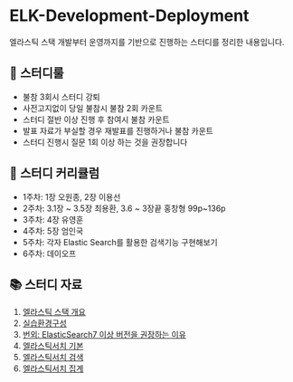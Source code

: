 # ELK-Development-Deployment
엘라스틱 스택 개발부터 운영까지를 기반으로 진행하는 스터디를 정리한 내용입니다.

## 📖 스터디룰 
- 불참 3회시 스터디 강퇴
- 사전고지없이 당일 불참시 불참 2회 카운트
- 스터디 절반 이상 진행 후 참여시 불참 카운트
- 발표 자료가 부실할 경우 재발표를 진행하거나 불참 카운트
- 스터디 진행시 질문 1회 이상 하는 것을 권장합니다


## 📌 스터디 커리큘럼
- 1주차: 1장 오원종, 2장 이용선
- 2주차: 3.1장 ~ 3.5장 최용환, 3.6 ~ 3장끝 홍창형 99p~136p
- 3주차: 4장 유영훈
- 4주차: 5장 엄인국
- 5주차: 각자 Elastic Search를 활용한 검색기능 구현해보기
- 6주차: 데이오프


## 📚 스터디 자료
1. [엘라스틱 스택 개요](https://wonjongoh.notion.site/1-6806de3d57414e0dbe6331bd24320de0?pvs=4)
2. [실습환경구성](https://codediary21.tistory.com/138)
3. [번외: ElasticSearch7 이상 버전을 권장하는 이유](https://codediary21.tistory.com/139)
4. [엘라스틱서치 기본](https://yanychoi.notion.site/3-1-ES-c8447a72b70a48a0b690637acdafc9f4?pvs=4)
5. [엘라스틱서치 검색](https://simuruk.notion.site/41e14b827f8b4fb8bf1327c1bf7270da?pvs=4)
6. [엘라스틱서치 집계](https://www.notion.so/acb62390457b406d98b1322430ad3df6)
